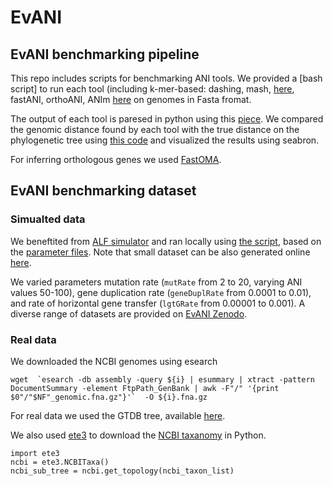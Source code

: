 # EvANI


## EvANI benchmarking pipeline

This repo includes scripts for benchmarking ANI tools. We provided a [bash script] to run each tool (including k-mer-based: dashing, mash, [here](https://github.com/sinamajidian/EvANI/blob/main/scripts/kmer_tools.sh), fastANI, orthoANI,  ANIm [here](https://github.com/sinamajidian/EvANI/blob/main/scripts/ANI_tools.sh) on genomes in Fasta fromat. 

The output of each tool is paresed in python using this [piece](https://github.com/sinamajidian/EvANI/blob/main/scripts/ani_parser.py). We compared the genomic distance found by each tool with the true distance on the phylogenetic tree using [this code](https://github.com/sinamajidian/EvANI/blob/main/scripts/rank_correlation_test.py) and visualized the results using seabron.


For inferring orthologous genes we used [FastOMA](https://github.com/DessimozLab/fastoma).



## EvANI benchmarking dataset


### Simualted data

We beneftited from [ALF simulator]((https://github.com/DessimozLab/ALF)) and ran locally using [the script](https://github.com/sinamajidian/EvANI/blob/main/scripts/run_ALF_locally.sh), based on the [parameter files](https://github.com/sinamajidian/EvANI/blob/main/scripts/ALF_sim-params.drw). Note that small dataset can be also generated online [here](http://alf.cs.ucl.ac.uk/ALF/).  

We varied parameters  mutation rate (`mutRate` from 2 to 20, varying ANI values 50-100), gene duplication rate (`geneDuplRate` from 0.0001 to 0.01), and rate of horizontal gene transfer (`lgtGRate` from 0.00001 to 0.001). A diverse range of datasets are provided on [EvANI Zenodo](https://zenodo.org/records/13308784).


### Real data

We downloaded the NCBI genomes using esearch

```
wget  `esearch -db assembly -query ${i} | esummary | xtract -pattern DocumentSummary -element FtpPath_GenBank | awk -F"/" '{print $0"/"$NF"_genomic.fna.gz"}'`  -O ${i}.fna.gz 
```

For real data we used the GTDB tree, available [here](https://data.gtdb.ecogenomic.org/releases/release202/202.0/). 

We also used [ete3](https://github.com/etetoolkit/ete/tree/3.0) to download the [NCBI taxanomy](https://www.ncbi.nlm.nih.gov/Taxonomy/Browser/wwwtax.cgi) in Python.
```
import ete3
ncbi = ete3.NCBITaxa() 
ncbi_sub_tree = ncbi.get_topology(ncbi_taxon_list)
```




